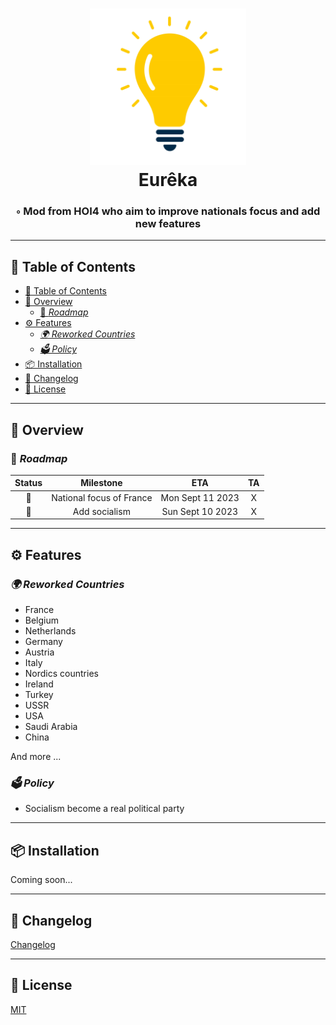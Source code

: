 <div align="center">
    <h1 align="center">
        <img src="https://github.com/Venodez/Eureka/blob/main/logo.jpg?raw=true" width=250 height=250/>
        <br>Eurêka
    </h1>
    <h3>◦ Mod from HOI4 who aim to improve nationals focus and add new features
</div>

---

## 📖 Table of Contents

- [📖 Table of Contents](#-table-of-contents)
- [📍 Overview](#-overview)
  - [🎯 *Roadmap*](#-roadmap)
- [⚙️ Features](#️-features)
  - [*🌍 Reworked Countries*](#-reworked-countries)
  - [*🗳️ Policy*](#️-policy)
- [📦 Installation](#-installation)
- [📒 Changelog](#-changelog)
- [📄 License](#-license)

---

## 📍 Overview

### 🎯 *Roadmap*

| Status | Milestone | ETA | TA
| :---: | :---: | :---: | :---: |
| 🚀 | National focus of France | Mon Sept 11 2023 | X
| 🚀 | Add socialism | Sun Sept 10 2023 | X

---

## ⚙️ Features

### *🌍 Reworked Countries*

- France
- Belgium
- Netherlands
- Germany
- Austria
- Italy
- Nordics countries
- Ireland
- Turkey
- USSR
- USA
- Saudi Arabia
- China

And more ...

### *🗳️ Policy*

- Socialism become a real political party

---

## 📦 Installation

Coming soon...

---

## 📒 Changelog

[Changelog](./CHANGELOG.md)

---

## 📄 License

[MIT](./LICENSE)
